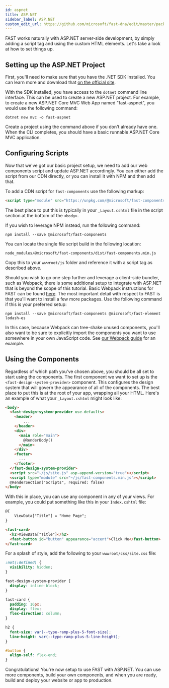 ```yaml
---
id: aspnet
title: ASP.NET
sidebar_label: ASP.NET
custom_edit_url: https://github.com/microsoft/fast-dna/edit/master/packages/web-components/fast-foundation/docs/integrations/aspnet.md
---
```


FAST works naturally with ASP.NET server-side development, by simply adding a script tag and using the custom HTML elements. Let's take a look at how to set things up.

## Setting up the ASP.NET Project

First, you'll need to make sure that you have the .NET SDK installed. You can learn more and download that [on the official site](https://dotnet.microsoft.com/download).

With the SDK installed, you have access to the `dotnet` command line interface. This can be used to create a new ASP.NET project. For example, to create a new ASP.NET Core MVC Web App named "fast-aspnet", you would use the following command:

```shell
dotnet new mvc -o fast-aspnet
```

Create a project using the command above if you don't already have one. When the CLI completes, you should have a basic runnable ASP.NET Core MVC application.

## Configuring Scripts

Now that we've got our basic project setup, we need to add our web components script and update ASP.NET accordingly. You can either add the script from our CDN directly, or you can install it with NPM and then add that.

To add a CDN script for `fast-components` use the following markup:

```html
<script type="module" src="https://unpkg.com/@microsoft/fast-components"></script>
```

The best place to put this is typically in your `_Layout.cshtml` file in the script section at the bottom of the `<body>`.

If you wish to leverage NPM instead, run the following command:

```shell
npm install --save @microsoft/fast-components
```

You can locate the single file script build in the following location:

```shell
node_modules/@microsoft/fast-components/dist/fast-components.min.js
```

Copy this to your `wwwroot/js` folder and reference it with a script tag as described above.

Should you wish to go one step further and leverage a client-side bundler, such as Webpack, there is some additional setup to integrate with ASP.NET that is beyond the scope of this tutorial. Basic Webpack instructions for FAST can be found [here](./webpack). The most important detail with respect to FAST is that you'll want to install a few more packages. Use the following command if this is your preferred setup:

```shell
npm install --save @microsoft/fast-components @microsoft/fast-element lodash-es
```

In this case, because Webpack can tree-shake unused components, you'll also want to be sure to explicitly import the components you want to use somewhere in your own JavaScript code. See [our Webpack guide](./webpack) for an example.

## Using the Components

Regardless of which path you've chosen above, you should be all set to start using the components. The first component we want to set up is the `<fast-design-system-provider>` component. This configures the design system that will govern the appearance of all of the components. The best place to put this is at the root of your app, wrapping all your HTML. Here's an example of what your `_Layout.cshtml` might look like:

```html
<body>
  <fast-design-system-provider use-defaults>
    <header>
        ...
    </header>
    <div>
      <main role="main">
        @RenderBody()
      </main>
    </div>
    <footer>
      ...
    </footer>
  </fast-design-system-provider>
  <script src="~/js/site.js" asp-append-version="true"></script>
  <script type="module" src="~/js/fast-components.min.js"></script>
  @RenderSection("Scripts", required: false)
</body>
```

With this in place, you can use any component in any of your views. For example, you could put something like this in your `Index.cshtml` file:

```html
@{
    ViewData["Title"] = "Home Page";
}

<fast-card>
  <h2>ViewData["Title"]</h2>
  <fast-button id="button" appearance="accent">Click Me</fast-button>
</fast-card>
```

For a splash of style, add the following to your `wwwroot/css/site.css` file:

```css
:not(:defined) {
  visibility: hidden;
}

fast-design-system-provider {
  display: inline-block;
}

fast-card {
  padding: 16px;
  display: flex;
  flex-direction: column;
}

h2 {
  font-size: var(--type-ramp-plus-5-font-size);
  line-height: var(--type-ramp-plus-5-line-height);
}

#button {
  align-self: flex-end;
}
```

Congratulations! You're now setup to use FAST with ASP.NET. You can use more components, build your own components, and when you are ready, build and deploy your website or app to production.
